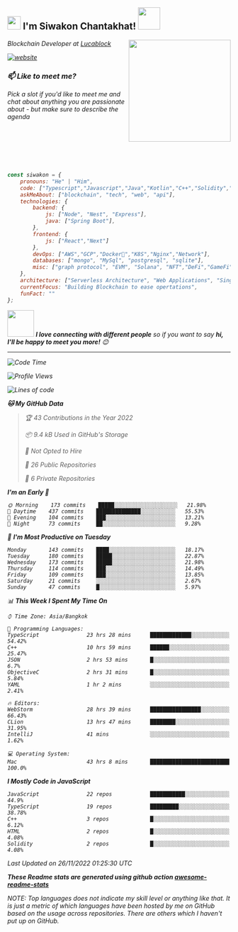 <h2><img src="https://emojis.slackmojis.com/emojis/images/1531849430/4246/blob-sunglasses.gif?1531849430" width="30"/> I'm Siwakon Chantakhat! <img src="https://media.giphy.com/media/12oufCB0MyZ1Go/giphy.gif" width="50"></h2>
<img align='right' src="https://media.giphy.com/media/M9gbBd9nbDrOTu1Mqx/giphy.gif" width="230">
<p><em>Blockchain Developer at <a href="https://www.lucablock.io/">Lucablock

[![website](https://img.shields.io/badge/Website-46a2f1.svg?&style=flat-square&logo=Google-Chrome&logoColor=white&link=https://anmolsingh.me/)](https://siwakon.dev)


### 📫 Like to meet me?

Pick a slot if you'd like to meet me and chat about anything you are passionate about - but make sure to describe the agenda
<br />
<br />
<br />
<br />
<br />
<br />
<br />
```javascript
const siwakon = {
    pronouns: "He" | "Him",
    code: ["Typescript","Javascript","Java","Kotlin","C++","Solidity","Python","SQL"],
    askMeAbout: ["blockchain", "tech", "web", "api"],
    technologies: {
        backend: {
            js: ["Node", "Nest", "Express"],
            java: ["Spring Boot"],
        },
        frontend: {
            js: ["React","Next"]
        },
        devOps: ["AWS","GCP","Docker🐳","K8S","Nginx","Network"],
        databases: ["mongo", "MySql", "postgresql", "sqlite"],
        misc: ["graph protocol", "EVM", "Solana", "NFT","DeFi","GameFi"]
    },
    architecture: ["Serverless Architecture", "Web Applications", "Single Page Applications", "Backend Development"],
    currentFocus: "Building Blockchain to ease opertations",
    funFact: ""
};
```

<img src="https://media.giphy.com/media/LnQjpWaON8nhr21vNW/giphy.gif" width="60"> <em><b>I love connecting with different people</b> so if you want to say <b>hi, I'll be happy to meet you more!</b> 😊</em>

---
<!--START_SECTION:waka-->
![Code Time](http://img.shields.io/badge/Code%20Time-713%20hrs%2040%20mins-blue)

![Profile Views](http://img.shields.io/badge/Profile%20Views-0-blue)

![Lines of code](https://img.shields.io/badge/From%20Hello%20World%20I%27ve%20Written--4%20Million%20lines%20of%20code-blue)

**🐱 My GitHub Data** 

> 🏆 43 Contributions in the Year 2022
 > 
> 📦 9.4 kB Used in GitHub's Storage 
 > 
> 🚫 Not Opted to Hire
 > 
> 📜 26 Public Repositories 
 > 
> 🔑 6 Private Repositories  
 > 
**I'm an Early 🐤** 

```text
🌞 Morning    173 commits    █████░░░░░░░░░░░░░░░░░░░░   21.98% 
🌆 Daytime    437 commits    ██████████████░░░░░░░░░░░   55.53% 
🌃 Evening    104 commits    ███░░░░░░░░░░░░░░░░░░░░░░   13.21% 
🌙 Night      73 commits     ██░░░░░░░░░░░░░░░░░░░░░░░   9.28%

```
📅 **I'm Most Productive on Tuesday** 

```text
Monday       143 commits    ████░░░░░░░░░░░░░░░░░░░░░   18.17% 
Tuesday      180 commits    █████░░░░░░░░░░░░░░░░░░░░   22.87% 
Wednesday    173 commits    █████░░░░░░░░░░░░░░░░░░░░   21.98% 
Thursday     114 commits    ███░░░░░░░░░░░░░░░░░░░░░░   14.49% 
Friday       109 commits    ███░░░░░░░░░░░░░░░░░░░░░░   13.85% 
Saturday     21 commits     ░░░░░░░░░░░░░░░░░░░░░░░░░   2.67% 
Sunday       47 commits     █░░░░░░░░░░░░░░░░░░░░░░░░   5.97%

```


📊 **This Week I Spent My Time On** 

```text
⌚︎ Time Zone: Asia/Bangkok

💬 Programming Languages: 
TypeScript               23 hrs 28 mins      █████████████░░░░░░░░░░░░   54.42% 
C++                      10 hrs 59 mins      ██████░░░░░░░░░░░░░░░░░░░   25.47% 
JSON                     2 hrs 53 mins       █░░░░░░░░░░░░░░░░░░░░░░░░   6.7% 
ObjectiveC               2 hrs 31 mins       █░░░░░░░░░░░░░░░░░░░░░░░░   5.84% 
YAML                     1 hr 2 mins         ░░░░░░░░░░░░░░░░░░░░░░░░░   2.41%

🔥 Editors: 
WebStorm                 28 hrs 39 mins      ████████████████░░░░░░░░░   66.43% 
CLion                    13 hrs 47 mins      ████████░░░░░░░░░░░░░░░░░   31.95% 
IntelliJ                 41 mins             ░░░░░░░░░░░░░░░░░░░░░░░░░   1.62%

💻 Operating System: 
Mac                      43 hrs 8 mins       █████████████████████████   100.0%

```

**I Mostly Code in JavaScript** 

```text
JavaScript               22 repos            ███████████░░░░░░░░░░░░░░   44.9% 
TypeScript               19 repos            █████████░░░░░░░░░░░░░░░░   38.78% 
C++                      3 repos             █░░░░░░░░░░░░░░░░░░░░░░░░   6.12% 
HTML                     2 repos             █░░░░░░░░░░░░░░░░░░░░░░░░   4.08% 
Solidity                 2 repos             █░░░░░░░░░░░░░░░░░░░░░░░░   4.08%

```



 Last Updated on 26/11/2022 01:25:30 UTC
<!--END_SECTION:waka-->

**These Readme stats are generated using github action [awesome-readme-stats](https://github.com/anmol098/waka-readme-stats)**

NOTE: Top languages does not indicate my skill level or anything like that. It is just a metric of which languages have been hosted by me on GitHub based on the usage across repositories. There are others which I haven't put up on GitHub.
<!--stackedit_data:
eyJoaXN0b3J5IjpbMTI2NjU1ODI4OCwtMTU1MDQ0NTAwOSwtMT
YyMTcyNTA5XX0=
-->
